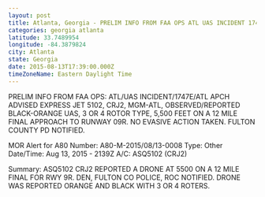 ```yaml
---
layout: post
title: Atlanta, Georgia - PRELIM INFO FROM FAA OPS ATL UAS INCIDENT 1747E ATL APCH ADVISED EXPRESS JET 5102
categories: georgia atlanta
latitude: 33.7489954
longitude: -84.3879824
city: Atlanta
state: Georgia
date: 2015-08-13T17:39:00.000Z
timeZoneName: Eastern Daylight Time
---
```


PRELIM INFO FROM FAA OPS: ATL/UAS INCIDENT/1747E/ATL APCH ADVISED EXPRESS JET 5102, CRJ2, MGM-ATL, OBSERVED/REPORTED BLACK-ORANGE UAS, 3 OR 4 ROTOR TYPE, 5,500 FEET ON A 12 MILE FINAL APPROACH TO RUNWAY 09R. NO EVASIVE ACTION TAKEN. FULTON COUNTY PD NOTIFIED. 


MOR Alert for A80
Number: A80-M-2015/08/13-0008
Type: Other
Date/Time: Aug 13, 2015 - 2139Z
A/C: ASQ5102 (CRJ2)

Summary: ASQ5102 CRJ2 REPORTED A DRONE AT 5500 ON A 12 MILE FINAL FOR RWY 9R. DEN, FULTON CO POLICE, ROC NOTIFIED. DRONE WAS REPORTED ORANGE AND BLACK WITH 3 OR 4 ROTERS. 
